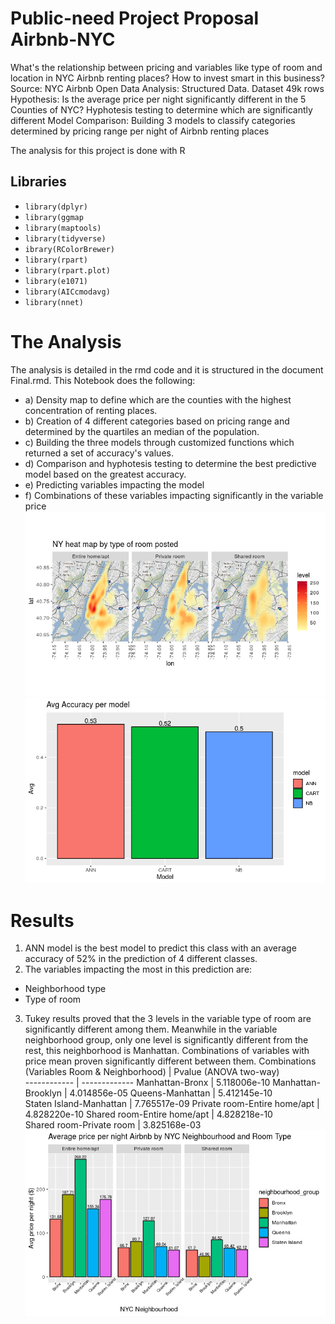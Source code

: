 # **Public-need Project Proposal Airbnb-NYC**
What's the relationship between pricing and variables like type of room and location in NYC Airbnb renting places? How to invest smart in this business?
Source: NYC Airbnb Open Data
Analysis: Structured Data. Dataset 49k rows
Hypothesis: Is the average price per night significantly different in the 5 Counties of NYC? Hyphotesis testing to determine which are significantly different
Model Comparison: Building 3 models to classify categories determined by pricing range per night of Airbnb renting places

The analysis for this project is done with R
## Libraries
* `library(dplyr)`
* `library(ggmap`
* `library(maptools)`
* `library(tidyverse)`
* `ibrary(RColorBrewer)`
* `library(rpart)`
* `library(rpart.plot)`
* `library(e1071)`
* `library(AICcmodavg)`
* `library(nnet)`

# **The Analysis**
The analysis is detailed in the rmd code and it is structured in the document Final.rmd. This Notebook does the following:
* a) Density map to define which are the counties with the highest concentration of renting places.
* b) Creation of 4 different categories based on pricing range and determined by the quartiles an median of the population.
* c) Building the three models through customized functions which returned a set of accuracy's values. 
* d) Comparison and hyphotesis testing to determine the best predictive model based on the greatest accuracy.
* e) Predicting variables impacting the model
* f) Combinations of these variables impacting significantly in the variable price
![HeatMap](https://github.com/marcel084/Public-need-Project-Proposal-Airbnb-NYC/blob/master/Images/HeatMap.png)  ![AccuracyModels](https://github.com/marcel084/Public-need-Project-Proposal-Airbnb-NYC/blob/master/Images/AccuracyModels.png) 
# **Results**
1. ANN model is the best model to predict this class with an average accuracy of 52% in the prediction of 4 different classes.
2. The variables impacting the most in this prediction are:
* Neighborhood type
* Type of room
3. Tukey results proved that the 3 levels in the variable type of room are significantly different among them. Meanwhile in the variable neighborhood group, only one level is significantly different from the rest, this neighborhood is Manhattan. 
Combinations of variables with price mean proven significantly different between them.
Combinations (Variables Room & Neighborhood)         | Pvalue (ANOVA two-way)         
------------ | ------------- 
Manhattan-Bronx | 5.118006e-10 
Manhattan-Brooklyn | 4.014856e-05 
Queens-Manhattan | 5.412145e-10 
Staten Island-Manhattan | 7.765517e-09 
Private room-Entire home/apt | 4.828220e-10 
Shared room-Entire home/apt | 4.828218e-10 
Shared room-Private room | 3.825168e-03 
![AvgPrice](https://github.com/marcel084/Public-need-Project-Proposal-Airbnb-NYC/blob/master/Images/AvgPrice.png)





